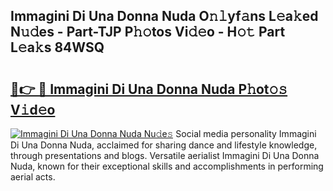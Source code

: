## Immagini Di Una Donna Nuda O𝚗𝚕yf𝚊ns L𝚎a𝚔ed N𝚞𝚍es - Part-TJP P𝚑𝚘tos Vi𝚍𝚎o - H𝚘𝚝 Part L𝚎a𝚔s 84WSQ

# <h2><a href="http://kf1c96o.oniu.top/?m=Immagini+Di+Una+Donna+Nuda">🔗👉 🔴 Immagini Di Una Donna Nuda P𝚑ot𝚘𝚜 V𝚒d𝚎o</a></h2>

[![Immagini Di Una Donna Nuda Nu𝚍e𝚜](https://i.imgur.com/0qMVB7G.gif)](http://kf1c96o.oniu.top/?m=Immagini+Di+Una+Donna+Nuda)
Social media personality Immagini Di Una Donna Nuda, acclaimed for sharing dance and lifestyle knowledge, through presentations and blogs. Versatile aerialist Immagini Di Una Donna Nuda, known for their exceptional skills and accomplishments in performing aerial acts.  
